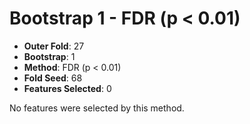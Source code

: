 # Bootstrap 1 - FDR (p < 0.01)

- **Outer Fold**: 27
- **Bootstrap**: 1
- **Method**: FDR (p < 0.01)
- **Fold Seed**: 68
- **Features Selected**: 0

No features were selected by this method.

